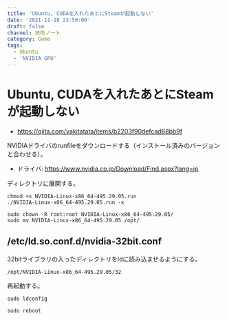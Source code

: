 ```yaml
---
title: 'Ubuntu, CUDAを入れたあとにSteamが起動しない'
date: '2021-11-18 23:50:00'
draft: false
channel: 技術ノート
category: Game
tags:
  - Ubuntu
  - 'NVIDIA GPU'
---
```

# Ubuntu, CUDAを入れたあとにSteamが起動しない

- <https://qiita.com/yakitatata/items/b2203f90defcad68bb9f>

NVIDIAドライバのrunfileをダウンロードする（インストール済みのバージョンと合わせる）。

- ドライバ: <https://www.nvidia.co.jp/Download/Find.aspx?lang=jp>

ディレクトリに展開する。

```shell
chmod +x NVIDIA-Linux-x86_64-495.29.05.run
./NVIDIA-Linux-x86_64-495.29.05.run -x

sudo chown -R root:root NVIDIA-Linux-x86_64-495.29.05/
sudo mv NVIDIA-Linux-x86_64-495.29.05 /opt/
```

## /etc/ld.so.conf.d/nvidia-32bit.conf

32bitライブラリの入ったディレクトリをldに読み込ませるようにする。

```
/opt/NVIDIA-Linux-x86_64-495.29.05/32
```

再起動する。

```shell
sudo ldconfig

sudo reboot
```
